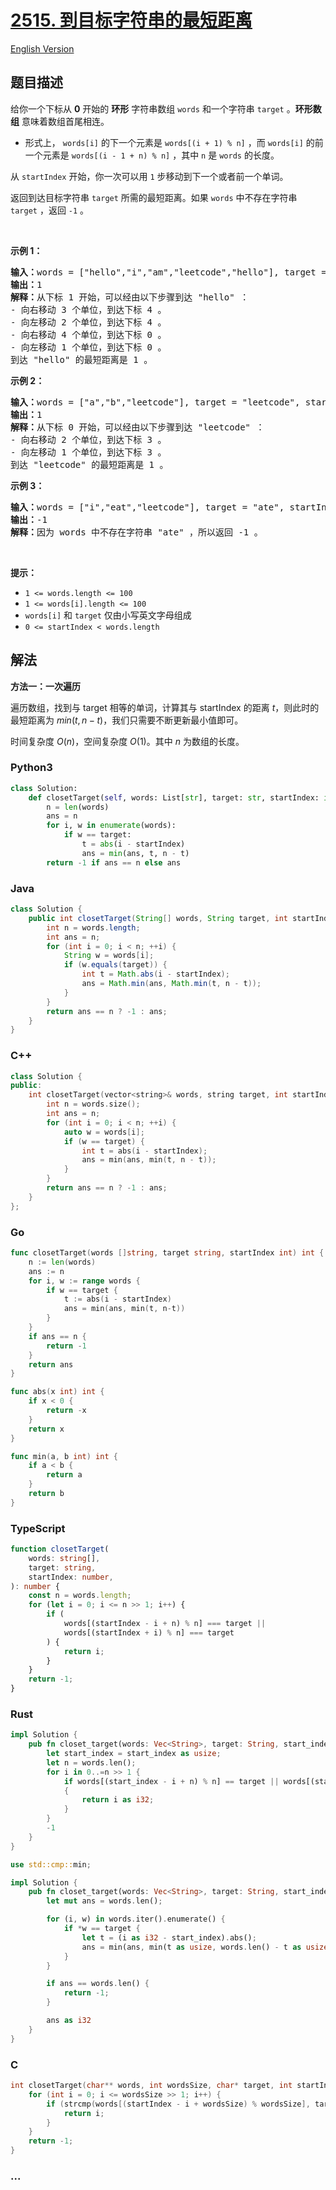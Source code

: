 # [2515. 到目标字符串的最短距离](https://leetcode.cn/problems/shortest-distance-to-target-string-in-a-circular-array)

[English Version](/solution/2500-2599/2515.Shortest%20Distance%20to%20Target%20String%20in%20a%20Circular%20Array/README_EN.md)

## 题目描述

<!-- 这里写题目描述 -->

<p>给你一个下标从 <strong>0</strong> 开始的 <strong>环形</strong> 字符串数组 <code>words</code> 和一个字符串 <code>target</code> 。<strong>环形数组</strong> 意味着数组首尾相连。</p>

<ul>
	<li>形式上， <code>words[i]</code> 的下一个元素是 <code>words[(i + 1) % n]</code> ，而 <code>words[i]</code> 的前一个元素是 <code>words[(i - 1 + n) % n]</code> ，其中 <code>n</code> 是 <code>words</code> 的长度。</li>
</ul>

<p>从 <code>startIndex</code> 开始，你一次可以用 <code>1</code> 步移动到下一个或者前一个单词。</p>

<p>返回到达目标字符串 <code>target</code> 所需的最短距离。如果 <code>words</code> 中不存在字符串 <code>target</code> ，返回 <code>-1</code> 。</p>

<p>&nbsp;</p>

<p><strong>示例 1：</strong></p>

<pre><strong>输入：</strong>words = ["hello","i","am","leetcode","hello"], target = "hello", startIndex = 1
<strong>输出：</strong>1
<strong>解释：</strong>从下标 1 开始，可以经由以下步骤到达 "hello" ：
- 向右移动 3 个单位，到达下标 4 。
- 向左移动 2 个单位，到达下标 4 。
- 向右移动 4 个单位，到达下标 0 。
- 向左移动 1 个单位，到达下标 0 。
到达 "hello" 的最短距离是 1 。
</pre>

<p><strong>示例 2：</strong></p>

<pre><strong>输入：</strong>words = ["a","b","leetcode"], target = "leetcode", startIndex = 0
<strong>输出：</strong>1
<strong>解释：</strong>从下标 0 开始，可以经由以下步骤到达 "leetcode" ：
- 向右移动 2 个单位，到达下标 3 。
- 向左移动 1 个单位，到达下标 3 。
到达 "leetcode" 的最短距离是 1 。</pre>

<p><strong>示例 3：</strong></p>

<pre><strong>输入：</strong>words = ["i","eat","leetcode"], target = "ate", startIndex = 0
<strong>输出：</strong>-1
<strong>解释：</strong>因为 words 中不存在字符串 "ate" ，所以返回 -1 。
</pre>

<p>&nbsp;</p>

<p><strong>提示：</strong></p>

<ul>
	<li><code>1 &lt;= words.length &lt;= 100</code></li>
	<li><code>1 &lt;= words[i].length &lt;= 100</code></li>
	<li><code>words[i]</code> 和 <code>target</code> 仅由小写英文字母组成</li>
	<li><code>0 &lt;= startIndex &lt; words.length</code></li>
</ul>

## 解法

<!-- 这里可写通用的实现逻辑 -->

**方法一：一次遍历**

遍历数组，找到与 target 相等的单词，计算其与 startIndex 的距离 $t$，则此时的最短距离为 $min(t, n - t)$，我们只需要不断更新最小值即可。

时间复杂度 $O(n)$，空间复杂度 $O(1)$。其中 $n$ 为数组的长度。

<!-- tabs:start -->

### **Python3**

<!-- 这里可写当前语言的特殊实现逻辑 -->

```python
class Solution:
    def closetTarget(self, words: List[str], target: str, startIndex: int) -> int:
        n = len(words)
        ans = n
        for i, w in enumerate(words):
            if w == target:
                t = abs(i - startIndex)
                ans = min(ans, t, n - t)
        return -1 if ans == n else ans
```

### **Java**

<!-- 这里可写当前语言的特殊实现逻辑 -->

```java
class Solution {
    public int closetTarget(String[] words, String target, int startIndex) {
        int n = words.length;
        int ans = n;
        for (int i = 0; i < n; ++i) {
            String w = words[i];
            if (w.equals(target)) {
                int t = Math.abs(i - startIndex);
                ans = Math.min(ans, Math.min(t, n - t));
            }
        }
        return ans == n ? -1 : ans;
    }
}
```

### **C++**

```cpp
class Solution {
public:
    int closetTarget(vector<string>& words, string target, int startIndex) {
        int n = words.size();
        int ans = n;
        for (int i = 0; i < n; ++i) {
            auto w = words[i];
            if (w == target) {
                int t = abs(i - startIndex);
                ans = min(ans, min(t, n - t));
            }
        }
        return ans == n ? -1 : ans;
    }
};
```

### **Go**

```go
func closetTarget(words []string, target string, startIndex int) int {
	n := len(words)
	ans := n
	for i, w := range words {
		if w == target {
			t := abs(i - startIndex)
			ans = min(ans, min(t, n-t))
		}
	}
	if ans == n {
		return -1
	}
	return ans
}

func abs(x int) int {
	if x < 0 {
		return -x
	}
	return x
}

func min(a, b int) int {
	if a < b {
		return a
	}
	return b
}
```

### **TypeScript**

```ts
function closetTarget(
    words: string[],
    target: string,
    startIndex: number,
): number {
    const n = words.length;
    for (let i = 0; i <= n >> 1; i++) {
        if (
            words[(startIndex - i + n) % n] === target ||
            words[(startIndex + i) % n] === target
        ) {
            return i;
        }
    }
    return -1;
}
```

### **Rust**

```rust
impl Solution {
    pub fn closet_target(words: Vec<String>, target: String, start_index: i32) -> i32 {
        let start_index = start_index as usize;
        let n = words.len();
        for i in 0..=n >> 1 {
            if words[(start_index - i + n) % n] == target || words[(start_index + i) % n] == target
            {
                return i as i32;
            }
        }
        -1
    }
}
```

```rust
use std::cmp::min;

impl Solution {
    pub fn closet_target(words: Vec<String>, target: String, start_index: i32) -> i32 {
        let mut ans = words.len();

        for (i, w) in words.iter().enumerate() {
            if *w == target {
                let t = (i as i32 - start_index).abs();
                ans = min(ans, min(t as usize, words.len() - t as usize));
            }
        }

        if ans == words.len() {
            return -1;
        }

        ans as i32
    }
}
```

### **C**

```c
int closetTarget(char** words, int wordsSize, char* target, int startIndex) {
    for (int i = 0; i <= wordsSize >> 1; i++) {
        if (strcmp(words[(startIndex - i + wordsSize) % wordsSize], target) == 0 || strcmp(words[(startIndex + i) % wordsSize], target) == 0) {
            return i;
        }
    }
    return -1;
}
```

### **...**

```

```

<!-- tabs:end -->
